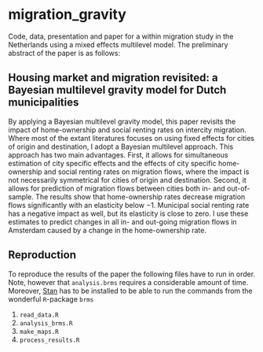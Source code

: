 # migration_gravity

Code, data, presentation and paper for a within migration study in the Netherlands using a mixed effects multilevel model. 
The preliminary abstract of the paper is as follows:

## Housing market and migration revisited: a Bayesian multilevel gravity model for Dutch municipalities

By applying a Bayesian multilevel gravity model, this paper
  revisits the impact of home-ownership and social renting rates on
  intercity migration. Where most of the extant literatures focuses on
  using fixed effects for cities of origin and destination, I adopt a
  Bayesian multilevel approach. This approach has two main
  advantages. First, it allows for simultaneous estimation of city
  specific effects and the effects of city specific home-ownership and
  social renting rates on migration flows, where the impact is not
  necessarily symmetrical for cities of origin and
  destination. Second, it allows for prediction of migration flows
  between cities both in- and out-of-sample. The results show that
  home-ownership rates decrease migration flows significantly with an
  elasticity below $-1$. Municipal social renting rate has a negative
  impact as well, but its elasticity is close to zero. I use these
  estimates to predict changes in all in- and out-going migration flows in
  Amsterdam caused by a change in the home-ownership rate.

## Reproduction

To reproduce the results of the paper the following files have to run in order. Note, however that `analysis.brms` requires a considerable amount of time. Moreover, [Stan](https://mc-stan.org/) has to be installed to be able to run the commands from the wonderful `R`-package `brms`

1. `read_data.R`
2. `analysis_brms.R`
3. `make_maps.R`
4. `process_results.R`